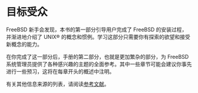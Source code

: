 # 目标受众

FreeBSD 新手会发现，本书的第一部分引导用户完成了 FreeBSD 的安装过程，并渐进地介绍了 UNIX® 的概念和惯例。学习这部分只需要你有探索的欲望和接受新概念的能力。

在你完成了这一部分后，手册的第二部分，也就是更加繁杂的部分，为 FreeBSD 系统管理员提供了各种感兴趣的主题的全面参考。其中一些章节可能会建议你事先进行一些预习，这将在每章开头的概述中注明。

有关其他信息来源的列表，请阅读[参考文献](https://docs.freebsd.org/en/books/handbook/bibliography/index.html#bibliography)。
